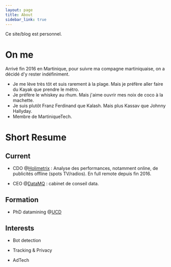 ```yaml
---
layout: page
title: About
sidebar_link: true
---
```


<p class="message">
  Ce site/blog est personnel.
</p>

# On me

Arrivé fin 2016 en Martinique, pour suivre ma compagne martiniquaise, on a décidé d'y rester indéfiniment.

- Je me lève très tôt et suis rarement à la plage. Mais je préfère aller faire du Kayak que prendre le métro.
- Je préfère le whiskey au rhum. Mais j'aime ouvrir mes noix de coco à la machette.
- Je suis plutôt Franz Ferdinand que Kalash. Mais plus Kassav que Johnny Hallyday.
- Membre de MartiniqueTech.

# Short Resume

## Current 

* CDO @[Holimetrix](https://holimetrix.com) : Analyse des performances, notamment online, de publicités offline (spots TV/radios). En full remote depuis fin 2016.

* CEO @[DataMQ](https://datamq.com) : cabinet de conseil data.

## Formation

* PhD datamining @[UCD](http://csi.ucd.ie/)

## Interests

* Bot detection

* Tracking & Privacy

* AdTech
